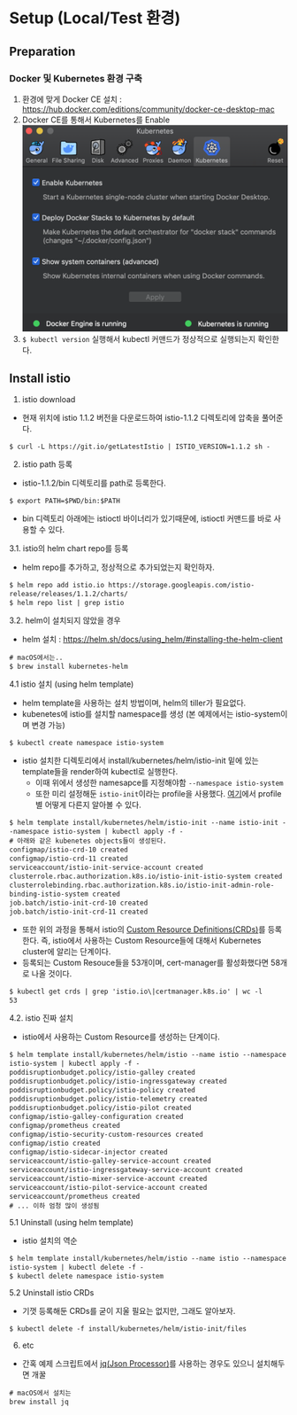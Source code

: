 # Setup (Local/Test 환경)

## Preparation

### Docker 및 Kubernetes 환경 구축
1. 환경에 맞게 Docker CE 설치 : https://hub.docker.com/editions/community/docker-ce-desktop-mac
2. Docker CE를 통해서 Kubernetes를 Enable 
![](../images/docker-desktop-kubernetes.png)
3. `$ kubectl version` 실행해서 kubectl 커맨드가 정상적으로 실행되는지 확인한다.

## Install istio
1. istio download
  - 현재 위치에 istio 1.1.2 버전을 다운로드하여 istio-1.1.2 디렉토리에 압축을 풀어준다.
  ```console
  $ curl -L https://git.io/getLatestIstio | ISTIO_VERSION=1.1.2 sh -
  ```

2. istio path 등록
  - istio-1.1.2/bin 디렉토리를 path로 등록한다.
  ```console
  $ export PATH=$PWD/bin:$PATH
  ```
  - bin 디렉토리 아래에는 istioctl 바이너리가 있기때문에, istioctl 커맨드를 바로 사용할 수 있다.

3.1. istio의 helm chart repo를 등록
  - helm repo를 추가하고, 정상적으로 추가되었는지 확인하자.
  ```console
  $ helm repo add istio.io https://storage.googleapis.com/istio-release/releases/1.1.2/charts/
  $ helm repo list | grep istio
  ```

3.2. helm이 설치되지 않았을 경우
  - helm 설치 : https://helm.sh/docs/using_helm/#installing-the-helm-client
  ```console
  # macOS에서는..
  $ brew install kubernetes-helm
  ```

4.1 istio 설치 (using helm template)
  - helm template을 사용하는 설치 방법이며, helm의 tiller가 필요없다.
  - kubenetes에 istio를 설치할 namespace를 생성 (본 예제에서는 istio-system이며 변경 가능)
  ```console
  $ kubectl create namespace istio-system
  ```
  - istio 설치한 디렉토리에서 install/kubernetes/helm/istio-init 밑에 있는 template들을 render하여 kubectl로 실행한다.
    - 이때 위에서 생성한 namesapce를 지정해야함 `--namespace istio-system`
    - 또한 미리 설정해둔 `istio-init`이라는 profile을 사용했다. [여기](https://istio.io/docs/setup/kubernetes/additional-setup/config-profiles/)에서 profile별 어떻게 다른지 알아볼 수 있다.
  ```console
  $ helm template install/kubernetes/helm/istio-init --name istio-init --namespace istio-system | kubectl apply -f -
  # 아래와 같은 kubenetes objects들이 생성된다.
  configmap/istio-crd-10 created
  configmap/istio-crd-11 created
  serviceaccount/istio-init-service-account created
  clusterrole.rbac.authorization.k8s.io/istio-init-istio-system created
  clusterrolebinding.rbac.authorization.k8s.io/istio-init-admin-role-binding-istio-system created
  job.batch/istio-init-crd-10 created
  job.batch/istio-init-crd-11 created
  ```
  - 또한 위의 과정을 통해서 istio의 [Custom Resource Definitions(CRDs)](https://kubernetes.io/docs/concepts/extend-kubernetes/api-extension/custom-resources/#customresourcedefinitions)를 등록한다. 즉, istio에서 사용하는 Custom Resource들에 대해서 Kubernetes cluster에 알리는 단계이다.
  - 등록되는 Custom Resouce들을 53개이며, cert-manager를 활성화했다면 58개로 나올 것이다.
  ```console
  $ kubectl get crds | grep 'istio.io\|certmanager.k8s.io' | wc -l
  53
  ```
 4.2. istio 진짜 설치
  - istio에서 사용하는 Custom Resource를 생성하는 단계이다.
  ```console
  $ helm template install/kubernetes/helm/istio --name istio --namespace istio-system | kubectl apply -f -
  poddisruptionbudget.policy/istio-galley created
  poddisruptionbudget.policy/istio-ingressgateway created
  poddisruptionbudget.policy/istio-policy created
  poddisruptionbudget.policy/istio-telemetry created
  poddisruptionbudget.policy/istio-pilot created
  configmap/istio-galley-configuration created
  configmap/prometheus created
  configmap/istio-security-custom-resources created
  configmap/istio created
  configmap/istio-sidecar-injector created
  serviceaccount/istio-galley-service-account created
  serviceaccount/istio-ingressgateway-service-account created
  serviceaccount/istio-mixer-service-account created
  serviceaccount/istio-pilot-service-account created
  serviceaccount/prometheus created
  # ... 이하 엄청 많이 생성됨
  ```

5.1 Uninstall (using helm template)
  - istio 설치의 역순
  ```console
  $ helm template install/kubernetes/helm/istio --name istio --namespace istio-system | kubectl delete -f -
  $ kubectl delete namespace istio-system
  ```
5.2 Uninstall istio CRDs 
  - 기껏 등록해둔 CRDs를 굳이 지울 필요는 없지만, 그래도 알아보자.
  ```console
  $ kubectl delete -f install/kubernetes/helm/istio-init/files
  ```

6. etc
  - 간혹 예제 스크립트에서 [jq(Json Processor)](https://stedolan.github.io/jq/)를 사용하는 경우도 있으니 설치해두면 개꿀
  ```console
  # macOS에서 설치는
  brew install jq
 
  ```
 
